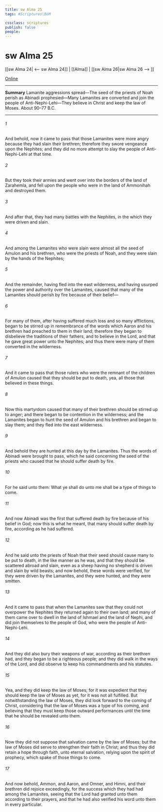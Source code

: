 ```yaml
---
title: sw Alma 25
tags: #Scriptures\BoM

cssclass: scriptures
publish: false
people:
---
```


# sw Alma 25
[[sw Alma 24| <-- sw Alma 24]] | [[Alma]] | [[sw Alma 26|sw Alma 26 --> ]]

[Online](https://churchofjesuschrist.org/study/scriptures/bofm/alma/25?lang=eng)

---
__Summary__
Lamanite aggressions spread—The seed of the priests of Noah perish as Abinadi prophesied—Many Lamanites are converted and join the people of Anti-Nephi-Lehi—They believe in Christ and keep the law of Moses. About 90–77 B.C.

---
###### 1 
And behold, now it came to pass that those Lamanites were more angry because they had slain their brethren; therefore they swore vengeance upon the Nephites; and they did no more attempt to slay the people of Anti-Nephi-Lehi at that time.

###### 2 
But they took their armies and went over into the borders of the land of Zarahemla, and fell upon the people who were in the land of Ammonihah and destroyed them.

###### 3 
And after that, they had many battles with the Nephites, in the which they were driven and slain.

###### 4 
And among the Lamanites who were slain were almost all the seed of Amulon and his brethren, who were the priests of Noah, and they were slain by the hands of the Nephites;

###### 5 
And the remainder, having fled into the east wilderness, and having usurped the power and authority over the Lamanites, caused that many of the Lamanites should perish by fire because of their belief—

###### 6 
For many of them, after having suffered much loss and so many afflictions, began to be stirred up in remembrance of the words which Aaron and his brethren had preached to them in their land; therefore they began to disbelieve the traditions of their fathers, and to believe in the Lord, and that he gave great power unto the Nephites; and thus there were many of them converted in the wilderness.

###### 7 
And it came to pass that those rulers who were the remnant of the children of Amulon caused that they should be put to death, yea, all those that believed in these things.

###### 8 
Now this martyrdom caused that many of their brethren should be stirred up to anger; and there began to be contention in the wilderness; and the Lamanites began to hunt the seed of Amulon and his brethren and began to slay them; and they fled into the east wilderness.

###### 9 
And behold they are hunted at this day by the Lamanites. Thus the words of Abinadi were brought to pass, which he said concerning the seed of the priests who caused that he should suffer death by fire.

###### 10 
For he said unto them: What ye shall do unto me shall be a type of things to come.

###### 11 
And now Abinadi was the first that suffered death by fire because of his belief in God; now this is what he meant, that many should suffer death by fire, according as he had suffered.

###### 12 
And he said unto the priests of Noah that their seed should cause many to be put to death, in the like manner as he was, and that they should be scattered abroad and slain, even as a sheep having no shepherd is driven and slain by wild beasts; and now behold, these words were verified, for they were driven by the Lamanites, and they were hunted, and they were smitten.

###### 13 
And it came to pass that when the Lamanites saw that they could not overpower the Nephites they returned again to their own land; and many of them came over to dwell in the land of Ishmael and the land of Nephi, and did join themselves to the people of God, who were the people of Anti-Nephi-Lehi.

###### 14 
And they did also bury their weapons of war, according as their brethren had, and they began to be a righteous people; and they did walk in the ways of the Lord, and did observe to keep his commandments and his statutes.

###### 15 
Yea, and they did keep the law of Moses; for it was expedient that they should keep the law of Moses as yet, for it was not all fulfilled. But notwithstanding the law of Moses, they did look forward to the coming of Christ, considering that the law of Moses was a type of his coming, and believing that they must keep those outward performances until the time that he should be revealed unto them.

###### 16 
Now they did not suppose that salvation came by the law of Moses; but the law of Moses did serve to strengthen their faith in Christ; and thus they did retain a hope through faith, unto eternal salvation, relying upon the spirit of prophecy, which spake of those things to come.

###### 17 
And now behold, Ammon, and Aaron, and Omner, and Himni, and their brethren did rejoice exceedingly, for the success which they had had among the Lamanites, seeing that the Lord had granted unto them according to their prayers, and that he had also verified his word unto them in every particular.

